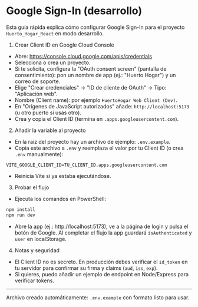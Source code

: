 # Google Sign-In (desarrollo)

Esta guía rápida explica cómo configurar Google Sign-In para el proyecto `Huerto_Hogar_React` en modo desarrollo.

1) Crear Client ID en Google Cloud Console

- Abre: https://console.cloud.google.com/apis/credentials
- Selecciona o crea un proyecto.
- Si te solicita, configura la "OAuth consent screen" (pantalla de consentimiento): pon un nombre de app (ej.: "Huerto Hogar") y un correo de soporte.
- Elige "Crear credenciales" → "ID de cliente de OAuth" → Tipo: "Aplicación web".
- Nombre (Client name): por ejemplo `HuertoHogar Web Client (Dev)`.
- En "Orígenes de JavaScript autorizados" añade: `http://localhost:5173` (u otro puerto si usas otro).
- Crea y copia el Client ID (termina en `.apps.googleusercontent.com`).

2) Añadir la variable al proyecto

- En la raíz del proyecto hay un archivo de ejemplo: `.env.example`.
- Copia este archivo a `.env` y reemplaza el valor por tu Client ID (o crea `.env` manualmente):

```
VITE_GOOGLE_CLIENT_ID=TU_CLIENT_ID.apps.googleusercontent.com
```

- Reinicia Vite si ya estaba ejecutándose.

3) Probar el flujo

- Ejecuta los comandos en PowerShell:

```powershell
npm install
npm run dev
```

- Abre la app (ej.: http://localhost:5173), ve a la página de login y pulsa el botón de Google. Al completar el flujo la app guardará `isAuthenticated` y `user` en localStorage.

4) Notas y seguridad

- El Client ID no es secreto. En producción debes verificar el `id_token` en tu servidor para confirmar su firma y claims (`aud`, `iss`, `exp`).
- Si quieres, puedo añadir un ejemplo de endpoint en Node/Express para verificar tokens.

---

Archivo creado automáticamente: `.env.example` con formato listo para usar.
